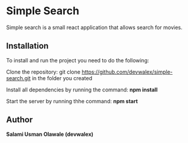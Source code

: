 # Simple Search
Simple search is a small react application that allows search for movies.

## Installation
To install and run the project you need to do the following: <br />

Clone the repository: git clone https://github.com/devwalex/simple-search.git in the folder you created <br />

Install all dependencies by running the command: **npm install** <br />

Start the server by running thhe command: **npm start** <br />

## Author
**Salami Usman Olawale (devwalex)**
